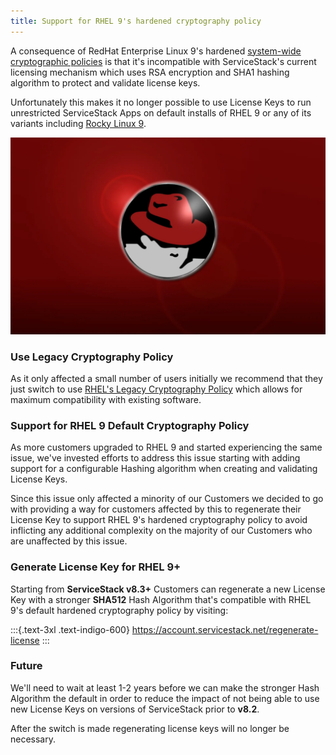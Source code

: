 ```yaml
---
title: Support for RHEL 9's hardened cryptography policy
---
```


A consequence of RedHat Enterprise Linux 9's hardened 
[system-wide cryptographic policies](https://docs.redhat.com/en/documentation/red_hat_enterprise_linux/8/html/security_hardening/using-the-system-wide-cryptographic-policies_security-hardening) 
is that it's incompatible with ServiceStack's current licensing mechanism which uses RSA encryption and SHA1 hashing algorithm
to protect and validate license keys.

Unfortunately this makes it no longer possible to use License Keys to run unrestricted ServiceStack Apps on default 
installs of RHEL 9 or any of its variants including [Rocky Linux 9](https://rockylinux.org).

![](/img/pages/release-notes/v8.3/bg-redhat.webp)

### Use Legacy Cryptography Policy

As it only affected a small number of users initially we recommend 
that they just switch to use
[RHEL's Legacy Cryptography Policy](https://docs.redhat.com/en/documentation/red_hat_enterprise_linux/8/html/security_hardening/using-the-system-wide-cryptographic-policies_security-hardening)
which allows for maximum compatibility with existing software.

### Support for RHEL 9 Default Cryptography Policy

As more customers upgraded to RHEL 9 and started experiencing the same issue, we've invested efforts to 
address this issue starting with adding support for a configurable Hashing algorithm when creating and validating
License Keys. 

Since this issue only affected a minority of our Customers we decided to go with providing a way for customers
affected by this to regenerate their License Key to support RHEL 9's hardened cryptography policy to avoid inflicting any 
additional complexity on the majority of our Customers who are unaffected by this issue.

### Generate License Key for RHEL 9+

Starting from **ServiceStack v8.3+** Customers can regenerate a new License Key with a stronger **SHA512** Hash Algorithm 
that's compatible with RHEL 9's default hardened cryptography policy by visiting:

:::{.text-3xl .text-indigo-600}
https://account.servicestack.net/regenerate-license
:::

### Future

We'll need to wait at least 1-2 years before we can make the stronger Hash Algorithm the default in order to reduce the
impact of not being able to use new License Keys on versions of ServiceStack prior to **v8.2**.

After the switch is made regenerating license keys will no longer be necessary.